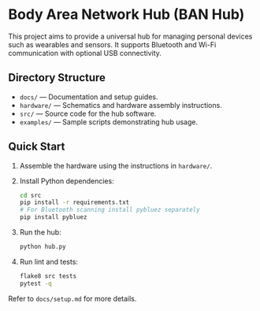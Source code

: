 # Body Area Network Hub (BAN Hub)

This project aims to provide a universal hub for managing personal devices such as wearables and sensors. It supports Bluetooth and Wi-Fi communication with optional USB connectivity.

## Directory Structure

- `docs/` — Documentation and setup guides.
- `hardware/` — Schematics and hardware assembly instructions.
- `src/` — Source code for the hub software.
- `examples/` — Sample scripts demonstrating hub usage.

## Quick Start

1. Assemble the hardware using the instructions in `hardware/`.
2. Install Python dependencies:
   ```bash
   cd src
   pip install -r requirements.txt
   # For Bluetooth scanning install pybluez separately
   pip install pybluez

   ```
3. Run the hub:
   ```bash
   python hub.py
   ```
   
4. Run lint and tests:
   ```bash
   flake8 src tests
   pytest -q
   ```

Refer to `docs/setup.md` for more details.
